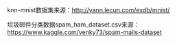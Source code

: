 knn-mnist数据集来源：http://yann.lecun.com/exdb/mnist/

垃圾邮件分类数据spam_ham_dataset.csv来源：https://www.kaggle.com/venky73/spam-mails-dataset
